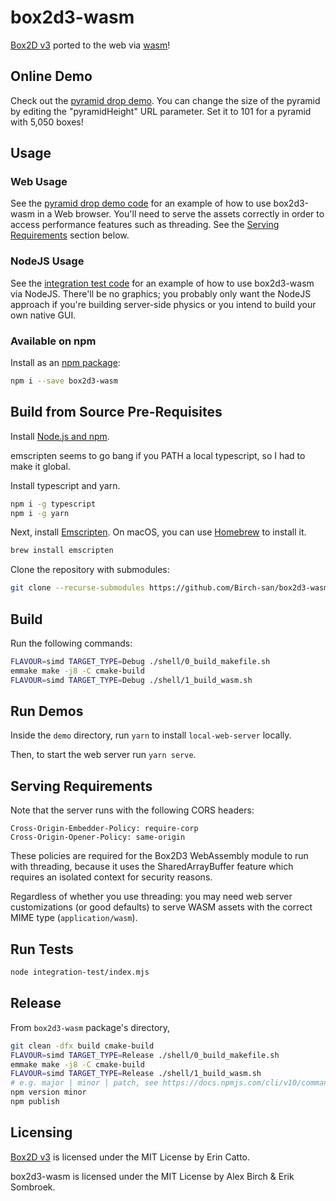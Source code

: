 # box2d3-wasm

[Box2D v3][] ported to the web via [wasm][]!

## Online Demo

Check out the [pyramid drop demo](https://birch-san.github.io/box2d3-wasm/?threads=auto&pyramidHeight=64). You can change the size of the pyramid by editing the "pyramidHeight" URL parameter. Set it to 101 for a pyramid with 5,050 boxes!

## Usage 

### Web Usage

See the [pyramid drop demo code](demo/modern/demo.js) for an example of how to use box2d3-wasm in a Web browser. You'll need to serve the assets correctly in order to access performance features such as threading. See the [Serving Requirements](#serving-requirements) section below.

### NodeJS Usage

See the [integration test code](integration-test/index.mjs) for an example of how to use box2d3-wasm via NodeJS. There'll be no graphics; you probably only want the NodeJS approach if you're building server-side physics or you intend to build your own native GUI.

### Available on npm

Install as an [npm package](https://www.npmjs.com/package/box2d3-wasm):

```bash
npm i --save box2d3-wasm
```

## Build from Source Pre-Requisites

Install [Node.js and npm][].

emscripten seems to go bang if you PATH a local typescript, so I had to make it global.

Install typescript and yarn.

```bash
npm i -g typescript
npm i -g yarn
```

Next, install [Emscripten][]. On macOS, you can use [Homebrew][] to install it.

```bash
brew install emscripten
```

Clone the repository with submodules:

```bash
git clone --recurse-submodules https://github.com/Birch-san/box2d3-wasm.git
```

## Build

Run the following commands:

```bash
FLAVOUR=simd TARGET_TYPE=Debug ./shell/0_build_makefile.sh
emmake make -j8 -C cmake-build
FLAVOUR=simd TARGET_TYPE=Debug ./shell/1_build_wasm.sh
```

## Run Demos

Inside the `demo` directory, run `yarn` to install `local-web-server` locally.

Then, to start the web server run `yarn serve`.

## Serving Requirements

Note that the server runs with the following CORS headers:

```
Cross-Origin-Embedder-Policy: require-corp
Cross-Origin-Opener-Policy: same-origin
```

These policies are required for the Box2D3 WebAssembly module to run with threading, because it uses the SharedArrayBuffer feature which requires an isolated context for security reasons.

Regardless of whether you use threading: you may need web server customizations (or good defaults) to serve WASM assets with the correct MIME type (`application/wasm`).

## Run Tests

```bash
node integration-test/index.mjs
```

## Release

From `box2d3-wasm` package's directory,

```bash
git clean -dfx build cmake-build
FLAVOUR=simd TARGET_TYPE=Release ./shell/0_build_makefile.sh
emmake make -j8 -C cmake-build
FLAVOUR=simd TARGET_TYPE=Release ./shell/1_build_wasm.sh
# e.g. major | minor | patch, see https://docs.npmjs.com/cli/v10/commands/npm-version
npm version minor
npm publish
```

## Licensing

[Box2D v3][] is licensed under the MIT License by Erin Catto.

box2d3-wasm is licensed under the MIT License by Alex Birch & Erik Sombroek.

[Box2D v3]: https://github.com/erincatto/box2d
[wasm]: https://webassembly.org/
[Node.js and npm]: https://nodejs.org/en/download/
[Emscripten]: https://emscripten.org/docs/getting_started/downloads.html
[Homebrew]: https://brew.sh/
